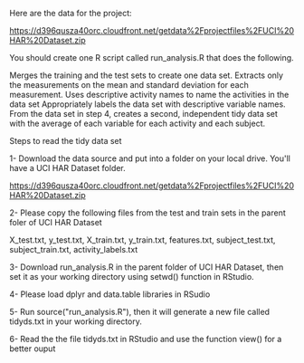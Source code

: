 Here are the data for the project:

https://d396qusza40orc.cloudfront.net/getdata%2Fprojectfiles%2FUCI%20HAR%20Dataset.zip

You should create one R script called run_analysis.R that does the following.

Merges the training and the test sets to create one data set.
Extracts only the measurements on the mean and standard deviation for each measurement.
Uses descriptive activity names to name the activities in the data set
Appropriately labels the data set with descriptive variable names.
From the data set in step 4, creates a second, independent tidy data set with the average of each variable for each activity and each subject.

Steps to read the tidy data set

1- Download the data source and put into a folder on your local drive. You'll have a UCI HAR Dataset folder.

https://d396qusza40orc.cloudfront.net/getdata%2Fprojectfiles%2FUCI%20HAR%20Dataset.zip

2- Please copy the following files from the test and train sets in the parent foler of UCI HAR Dataset

X_test.txt, y_test.txt, X_train.txt, y_train.txt, features.txt, subject_test.txt, subject_train.txt, activity_labels.txt

3- Download run_analysis.R in the parent folder of UCI HAR Dataset, then set it as your working directory using setwd() function in RStudio.

4- Please load dplyr and data.table libraries in RSudio

5- Run source("run_analysis.R"), then it will generate a new file called tidyds.txt in your working directory.

6- Read the the file tidyds.txt in RStudio and use the function view() for a better ouput
